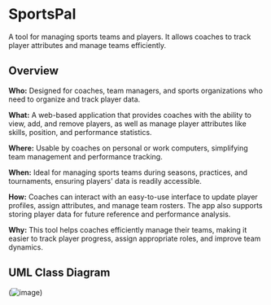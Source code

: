 # SportsPal

A tool for managing sports teams and players. It allows coaches to track player attributes and manage teams efficiently.

## Overview

**Who:** Designed for coaches, team managers, and sports organizations who need to organize and track player data.

**What:** A web-based application that provides coaches with the ability to view, add, and remove players, as well as manage player attributes like skills, position, and performance statistics.

**Where:** Usable by coaches on personal or work computers, simplifying team management and performance tracking.

**When:** Ideal for managing sports teams during seasons, practices, and tournaments, ensuring players' data is readily accessible.

**How:** Coaches can interact with an easy-to-use interface to update player profiles, assign attributes, and manage team rosters. The app also supports storing player data for future reference and performance analysis.

**Why:** This tool helps coaches efficiently manage their teams, making it easier to track player progress, assign appropriate roles, and improve team dynamics.

## UML Class Diagram

(![image](https://github.com/user-attachments/assets/3e841523-7e13-42d2-9b6d-7730c0fe57b4))

